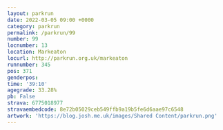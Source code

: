 ```yaml
---
layout: parkrun
date: 2022-03-05 09:00 +0000
category: parkrun
permalink: /parkrun/99
number: 99
locnumber: 13
location: Markeaton
locurl: http://parkrun.org.uk/markeaton
runnumber: 345
pos: 371
genderpos: 
time: '39:10'
agegrade: 33.28%
pb: False
strava: 6775018977
stravaembedcode: 8e72b05029ceb549ffb9a19b5fe6d6aae97c6548
artwork: 'https://blog.josh.me.uk/images/Shared Content/parkrun.png'
---
```

